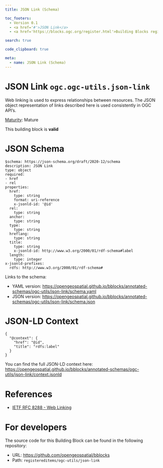 ```yaml
---
title: JSON Link (Schema)

toc_footers:
  - Version 0.1
  - <a href='#'>JSON Link</a>
  - <a href='https://blocks.ogc.org/register.html'>Building Blocks register</a>

search: true

code_clipboard: true

meta:
  - name: JSON Link (Schema)
---
```



# JSON Link `ogc.ogc-utils.json-link`

Web linking is used to express relationships between resources. The JSON object representation of links described here is used consistently in OGC API’s.

[Maturity](https://github.com/cportele/ogcapi-building-blocks#building-block-maturity): Mature

<aside class="success">
This building block is <strong>valid</strong>
</aside>


# JSON Schema

```yaml--schema
$schema: https://json-schema.org/draft/2020-12/schema
description: JSON Link
type: object
required:
- href
- rel
properties:
  href:
    type: string
    format: uri-reference
    x-jsonld-id: '@id'
  rel:
    type: string
  anchor:
    type: string
  type:
    type: string
  hreflang:
    type: string
  title:
    type: string
    x-jsonld-id: http://www.w3.org/2000/01/rdf-schema#label
  length:
    type: integer
x-jsonld-prefixes:
  rdfs: http://www.w3.org/2000/01/rdf-schema#

```

Links to the schema:

* YAML version: <a href="https://opengeospatial.github.io/bblocks/annotated-schemas/ogc-utils/json-link/schema.yaml" target="_blank">https://opengeospatial.github.io/bblocks/annotated-schemas/ogc-utils/json-link/schema.yaml</a>
* JSON version: <a href="https://opengeospatial.github.io/bblocks/annotated-schemas/ogc-utils/json-link/schema.json" target="_blank">https://opengeospatial.github.io/bblocks/annotated-schemas/ogc-utils/json-link/schema.json</a>


# JSON-LD Context

```json--ldContext
{
  "@context": {
    "href": "@id",
    "title": "rdfs:label"
  }
}
```

You can find the full JSON-LD context here:
<a href="https://opengeospatial.github.io/bblocks/annotated-schemas/ogc-utils/json-link/context.jsonld" target="_blank">https://opengeospatial.github.io/bblocks/annotated-schemas/ogc-utils/json-link/context.jsonld</a>

# References

* [IETF RFC 8288 - Web Linking](https://www.rfc-editor.org/rfc/rfc8288.txt)

# For developers

The source code for this Building Block can be found in the following repository:

* URL: <a href="https://github.com/opengeospatial/bblocks" target="_blank">https://github.com/opengeospatial/bblocks</a>
* Path: `registereditems/ogc-utils/json-link`

